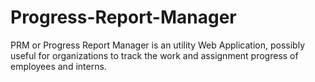 # Progress-Report-Manager
PRM or Progress Report Manager is an utility Web Application, possibly useful for organizations to track the work and assignment progress of employees and interns.
